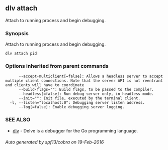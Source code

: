 ## dlv attach

Attach to running process and begin debugging.

### Synopsis


Attach to running process and begin debugging.

```
dlv attach pid
```

### Options inherited from parent commands

```
      --accept-multiclient[=false]: Allows a headless server to accept multiple client connections. Note that the server API is not reentrant and clients will have to coordinate
      --build-flags="": Build flags, to be passed to the compiler.
      --headless[=false]: Run debug server only, in headless mode.
      --init="": Init file, executed by the terminal client.
  -l, --listen="localhost:0": Debugging server listen address.
      --log[=false]: Enable debugging server logging.
```

### SEE ALSO
* [dlv](dlv.md)	 - Delve is a debugger for the Go programming language.

###### Auto generated by spf13/cobra on 19-Feb-2016
